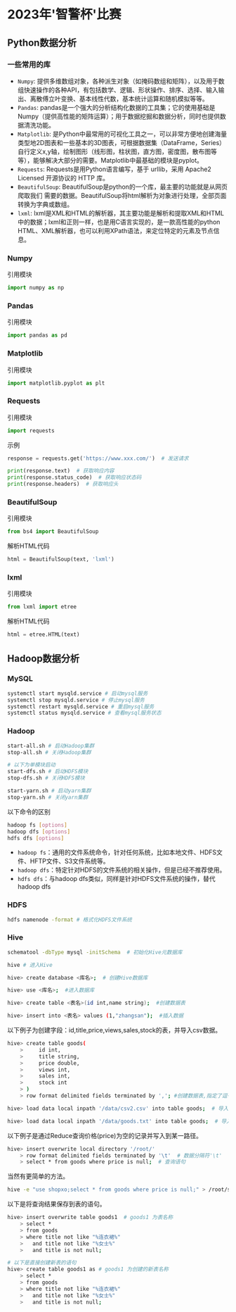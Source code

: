 # 2023年'智警杯'比赛


## Python数据分析
### 一些常用的库
* `Numpy`: 提供多维数组对象，各种派生对象（如掩码数组和矩阵），以及用于数组快速操作的各种API，有包括数学、逻辑、形状操作、排序、选择、输入输出、离散傅立叶变换、基本线性代数，基本统计运算和随机模拟等等。
* `Pandas`: pandas是一个强大的分析结构化数据的工具集；它的使用基础是Numpy（提供高性能的矩阵运算）；用于数据挖掘和数据分析，同时也提供数据清洗功能。
* `Matplotlib`: 是Python中最常用的可视化工具之一，可以非常方便地创建海量类型地2D图表和一些基本的3D图表，可根据数据集（DataFrame，Series）自行定义x,y轴，绘制图形（线形图，柱状图，直方图，密度图，散布图等等），能够解决大部分的需要。Matplotlib中最基础的模块是pyplot。
* `Requests`: Requests是用Python语言编写，基于 urllib，采用 Apache2 Licensed 开源协议的 HTTP 库。
* `BeautifulSoup`: BeautifulSoup是python的一个库，最主要的功能就是从网页爬取我们  需要的数据。BeautifulSoup将html解析为对象进行处理，全部页面转换为字典或数组。
* `lxml`: lxml是XML和HTML的解析器，其主要功能是解析和提取XML和HTML中的数据；lxml和正则一样，也是用C语言实现的，是一款高性能的python HTML、XML解析器，也可以利用XPath语法，来定位特定的元素及节点信息。
### Numpy
引用模块
```Python
import numpy as np
```
### Pandas
引用模块
```Python
import pandas as pd
```
### Matplotlib
引用模块
```Python
import matplotlib.pyplot as plt
```
### Requests
引用模块
```Python
import requests
```
示例
```Python
response = requests.get('https://www.xxx.com/')  # 发送请求

print(response.text)  # 获取响应内容
print(response.status_code)  # 获取响应状态码
print(response.headers)  # 获取响应头
```

### BeautifulSoup
引用模块
```Python
from bs4 import BeautifulSoup
```
解析HTML代码
```Python
html = BeautifulSoup(text, 'lxml')
```

### lxml
引用模块
```Python
from lxml import etree
```
解析HTML代码
```Python
html = etree.HTML(text)
```

## Hadoop数据分析

### MySQL
```bash
systemctl start mysqld.service # 启动mysql服务
systemctl stop mysqld.service # 停止mysql服务
systemctl restart mysqld.service # 重启mysql服务
systemctl status mysqld.service # 查看mysql服务状态
```

### Hadoop
```bash
start-all.sh # 启动Hadoop集群
stop-all.sh # 关闭Hadoop集群

# 以下为单模块启动
start-dfs.sh # 启动HDFS模块
stop-dfs.sh # 关闭HDFS模块

start-yarn.sh # 启动yarn集群
stop-yarn.sh # 关闭yarn集群
```
以下命令的区别
```bash
hadoop fs [options]
hadoop dfs [options]
hdfs dfs [options]
```
- `hadoop fs`：通用的文件系统命令，针对任何系统，比如本地文件、HDFS文件、HFTP文件、S3文件系统等。
- `hadoop dfs`：特定针对HDFS的文件系统的相关操作，但是已经不推荐使用。
- `hdfs dfs`：与hadoop dfs类似，同样是针对HDFS文件系统的操作，替代hadoop dfs

### HDFS
```bash
hdfs namenode -format # 格式化HDFS文件系统
```


### Hive
```bash
schematool -dbType mysql -initSchema  # 初始化Hive元数据库

hive # 进入Hive

hive> create database <库名>;  # 创建Hive数据库

hive> use <库名>;  #进入数据库

hive> create table <表名>(id int,name string);  #创建数据表

hive> insert into <表名> values (1,"zhangsan");  #插入数据
```
以下例子为创建字段：id,title,price,views,sales,stock的表，并导入csv数据。
```bash
hive> create table goods(
    >     id int,
    >     title string,
    >     price double,
    >     views int,
    >     sales int,
    >     stock int
    > ) 
    > row format delimited fields terminated by ','; #创建数据表,指定了逗号作为列分隔符; 

hive> load data local inpath '/data/csv2.csv' into table goods;  # 导入csv文件数据

hive> load data local inpath '/data/goods.txt' into table goods;  # 导入csv文件数据
``` 
以下例子是通过Reduce查询价格(price)为空的记录并写入到某一路径。
```bash
hive> insert overwrite local directory '/root/'
    > row format delimited fields terminated by '\t'  # 数据分隔符'\t'
    > select * from goods where price is null;  # 查询语句
```
当然有更简单的方法。
```bash
hive -e "use shopxo;select * from goods where price is null;" > /root/shopxo/out.txt  # 在hive外执行
```
以下是将查询结果保存到表的语句。
```bash
hive> insert overwrite table goods1  # goods1 为表名称
    > select * 
    > from goods 
    > where title not like "%连衣裙%" 
    >   and title not like "%女士%" 
    >   and title is not null;

# 以下是直接创建新表的语句
hive> create table goods1 as # goods1 为创建的新表名称
    > select * 
    > from goods 
    > where title not like "%连衣裙%" 
    >   and title not like "%女士%"
    >   and title is not null;
```